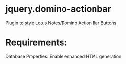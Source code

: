 # jquery.domino-actionbar
Plugin to style Lotus Notes/Domino Action Bar Buttons

# Requirements:
Database Properties: Enable enhanced HTML generation
